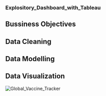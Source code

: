 ### Explository_Dashboard_with_Tableau

## Bussiness Objectives

## Data Cleaning

## Data Modelling

## Data Visualization
![Global_Vaccine_Tracker](https://github.com/mayowa-hub/Explository_Dashboard_wth_Tableau/assets/129955412/88861f42-0435-4671-a7f0-498d187ac1da)
